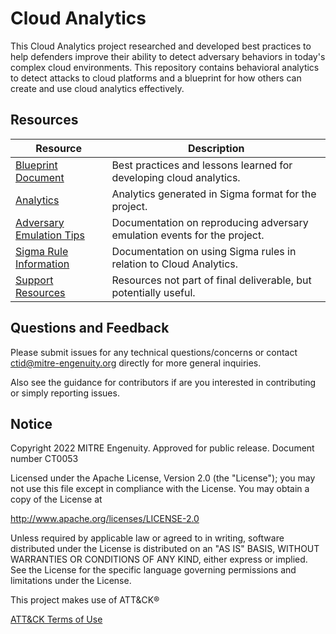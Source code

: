 # Cloud Analytics

This Cloud Analytics project researched and developed best practices to help defenders improve their ability to detect adversary behaviors in today's complex cloud environments. This repository contains behavioral analytics to detect attacks to cloud platforms and a blueprint for how others can create and use cloud analytics effectively.

## Resources

| Resource | Description |
|----------|-------------|
| [Blueprint Document](/docs/DRAFT_Analytics_Blueprint.pdf) | Best practices and lessons learned for developing cloud analytics.​ |
| [Analytics](/analytics/) | Analytics generated in Sigma format for the project. |
| [Adversary Emulation Tips](/emulation/) | Documentation on reproducing adversary emulation events for the project. |
| [Sigma Rule Information](/docs/) | Documentation on using Sigma rules in relation to Cloud Analytics. |
| [Support Resources](/support/) | Resources not part of final deliverable, but potentially useful. |

## Questions and Feedback

Please submit issues for any technical questions/concerns or contact ctid@mitre-engenuity.org directly for more general inquiries.

Also see the guidance for contributors if are you interested in contributing or simply reporting issues.

## Notice

Copyright 2022 MITRE Engenuity. Approved for public release. Document number CT0053

Licensed under the Apache License, Version 2.0 (the "License"); you may not use this file except in compliance with the License. You may obtain a copy of the License at

<http://www.apache.org/licenses/LICENSE-2.0>

Unless required by applicable law or agreed to in writing, software distributed under the License is distributed on an "AS IS" BASIS, WITHOUT WARRANTIES OR CONDITIONS OF ANY KIND, either express or implied. See the License for the specific language governing permissions and limitations under the License.

This project makes use of ATT&CK®

[ATT&CK Terms of Use](https://attack.mitre.org/resources/terms-of-use/)
